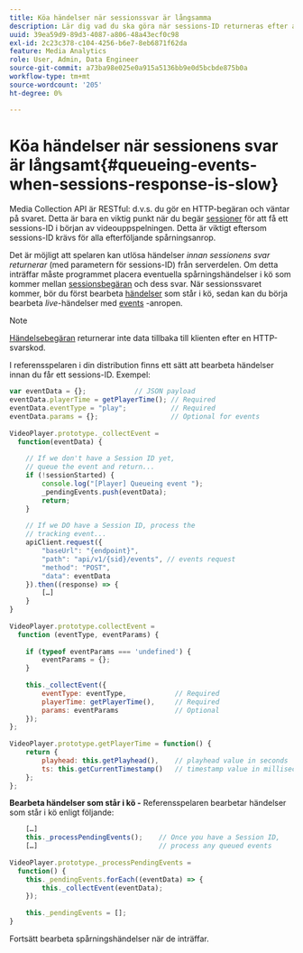 ```yaml
---
title: Köa händelser när sessionssvar är långsamma
description: Lär dig vad du ska göra när sessions-ID returneras efter att spelaren har aktiverat händelser.
uuid: 39ea59d9-89d3-4087-a806-48a43ecf0c98
exl-id: 2c23c378-c104-4256-b6e7-8eb6871f62da
feature: Media Analytics
role: User, Admin, Data Engineer
source-git-commit: a73ba98e025e0a915a5136bb9e0d5bcbde875b0a
workflow-type: tm+mt
source-wordcount: '205'
ht-degree: 0%

---
```


# Köa händelser när sessionens svar är långsamt{#queueing-events-when-sessions-response-is-slow}

Media Collection API är RESTful: d.v.s. du gör en HTTP-begäran och väntar på svaret. Detta är bara en viktig punkt när du begär [sessioner](../mc-api-ref/mc-api-sessions-req.md) för att få ett sessions-ID i början av videouppspelningen. Detta är viktigt eftersom sessions-ID krävs för alla efterföljande spårningsanrop.

Det är möjligt att spelaren kan utlösa händelser _innan sessionens svar returnerar_ (med parametern för sessions-ID) från serverdelen. Om detta inträffar måste programmet placera eventuella spårningshändelser i kö som kommer mellan [sessionsbegäran](../mc-api-ref/mc-api-sessions-req.md) och dess svar. När sessionssvaret kommer, bör du först bearbeta [händelser](../mc-api-ref/mc-api-events-req.md) som står i kö, sedan kan du börja bearbeta _live_-händelser med [events](../mc-api-ref/mc-api-events-req.md) -anropen.

>[!NOTE]
>
>[Händelsebegäran](../mc-api-ref/mc-api-events-req.md) returnerar inte data tillbaka till klienten efter en HTTP-svarskod.

I referensspelaren i din distribution finns ett sätt att bearbeta händelser innan du får ett sessions-ID. Exempel:

```js
var eventData = {};            // JSON payload 
eventData.playerTime = getPlayerTime(); // Required 
eventData.eventType = "play";           // Required 
eventData.params = {};                  // Optional for events 
 
VideoPlayer.prototype._collectEvent =  
  function(eventData) { 
 
    // If we don't have a Session ID yet,  
    // queue the event and return... 
    if (!sessionStarted) { 
        console.log("[Player] Queueing event "); 
        _pendingEvents.push(eventData); 
        return; 
    } 
 
    // If we DO have a Session ID, process the 
    // tracking event...     
    apiClient.request({ 
        "baseUrl": "{endpoint}", 
        "path": "api/v1/{sid}/events", // events request 
        "method": "POST", 
        "data": eventData 
    }).then((response) => {   
        […] 
    } 
} 
 
VideoPlayer.prototype.collectEvent =  
  function (eventType, eventParams) { 
         
    if (typeof eventParams === 'undefined') {   
        eventParams = {}; 
    } 
 
    this._collectEvent({                   
        eventType: eventType,            // Required 
        playerTime: getPlayerTime(),     // Required 
        params: eventParams              // Optional  
    });                                    
}; 
 
VideoPlayer.prototype.getPlayerTime = function() { 
    return { 
        playhead: this.getPlayhead(),    // playhead value in seconds 
        ts: this.getCurrentTimestamp()   // timestamp value in milliseconds 
    }; 
};
```

**Bearbeta händelser som står i kö -** Referensspelaren bearbetar händelser som står i kö enligt följande:

```js
    […] 
    this._processPendingEvents();    // Once you have a Session ID, 
    […]                              // process any queued events 
 
VideoPlayer.prototype._processPendingEvents =  
  function() { 
    this._pendingEvents.forEach((eventData) => { 
        this._collectEvent(eventData); 
    }); 
 
    this._pendingEvents = []; 
}
```

Fortsätt bearbeta spårningshändelser när de inträffar.
